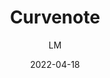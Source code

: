 ---
_id: dov8w1dg1wau9l1ujl5kdov8w60m1pwv
author: LM
title: Curvenote
summary: A beautiful writing tool designed for technical writing, connected to Jupyter.
images:
  - path: "curvenote.com_.png"
  - path: "curvenote.com_ (1).png"
  - path: "jupyter-collaboration-fast-transcode.mp4"
  - path: "ui.png"
  - path: "writing-video-fast-transcode.mp4"
features:
- Write an article, report, or scientific paper and easily include citations, references,
  equations and figures.
- Make any article interactive
- Publish your work with ease
categories:
- Publishing and Sharing
tags:
- Publication
- Writing
platforms:
- Web
fields:
- General and Interdisciplinary
links:
- name: curvenote.com
  link: https://curvenote.com/
date: '2022-04-18'

---